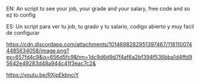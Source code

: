 EN: An script to see your job, your grade and your salary, free code and so ez to config 

ES: Un script para ver tu job, tu grado y tu salario, codigo abierto y muy facil de configurar

https://cdn.discordapp.com/attachments/1014698282951397467/1181100744485634058/image.png?ex=657fd4c9&is=656d5fc9&hm=1dc9d6d9d7f4af6a2bf394f536bba1d4ffd95642e49283d48a944c41f3eac7c2&

https://youtu.be/RXjpEkbnciY

